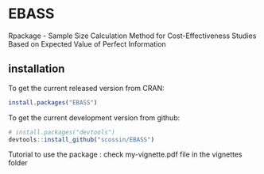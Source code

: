 # EBASS
Rpackage - Sample Size Calculation Method for Cost-Effectiveness Studies Based on Expected Value of Perfect Information

## installation

To get the current released version from CRAN: 
```R
install.packages("EBASS")
```

To get the current development version from github:
```R
# install.packages("devtools")
devtools::install_github("scossin/EBASS")
```

Tutorial to use the package : check my-vignette.pdf file in the vignettes folder
